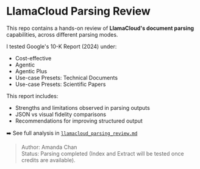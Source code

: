 # LlamaCloud Parsing Review

This repo contains a hands-on review of **LlamaCloud's document parsing** capabilities, across different parsing modes.

I tested Google's 10-K Report (2024) under:
- Cost-effective
- Agentic
- Agentic Plus
- Use-case Presets: Technical Documents
- Use-case Presets: Scientific Papers


This report includes:
- Strengths and limitations observed in parsing outputs
- JSON vs visual fidelity comparisons
- Recommendations for improving structured output

➡️ See full analysis in [`llamacloud_parsing_review.md`](./llamacloud_parsing_review.md)

> Author: Amanda Chan  
> Status: Parsing completed (Index and Extract will be tested once credits are available).
